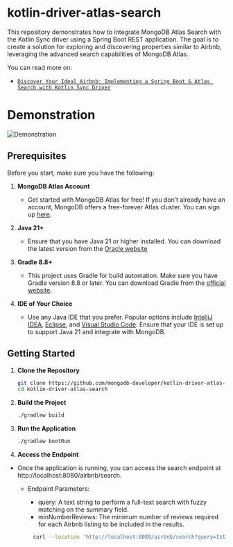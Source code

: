 # kotlin-driver-atlas-search
This repository demonstrates how to integrate MongoDB Atlas Search with the Kotlin Sync driver using a Spring Boot REST application. The goal is to create a solution for exploring and discovering properties similar to Airbnb, leveraging the advanced search capabilities of MongoDB Atlas.

You can read more on:
- [`Discover Your Ideal Airbnb: Implementing a Spring Boot & Atlas Search with Kotlin Sync Driver`](https://www.mongodb.com/developer/products/atlas/kotlin-driver-sync-with-atlas-search/)

# Demonstration
![Demonstration](./demonstration/demonstration.gif)

## Prerequisites

Before you start, make sure you have the following:

1. **MongoDB Atlas Account**
    - Get started with MongoDB Atlas for free! If you don’t already have an account, MongoDB offers a free-forever Atlas cluster. You can sign up [here](https://www.mongodb.com/cloud/atlas).

2. **Java 21+**
    - Ensure that you have Java 21 or higher installed. You can download the latest version from the [Oracle website](https://www.oracle.com/java/technologies/javase-downloads.html)

3. **Gradle 8.8+**
    - This project uses Gradle for build automation. Make sure you have Gradle version 8.8 or later. You can download Gradle from the [official website](https://gradle.org/install/).

4. **IDE of Your Choice**
    - Use any Java IDE that you prefer. Popular options include [IntelliJ IDEA](https://www.jetbrains.com/idea/), [Eclipse](https://www.eclipse.org/), and [Visual Studio Code](https://code.visualstudio.com/). Ensure that your IDE is set up to support Java 21 and integrate with MongoDB.

## Getting Started

1. **Clone the Repository**

   ```bash
   git clone https://github.com/mongodb-developer/kotlin-driver-atlas-search.git
   cd kotlin-driver-atlas-search

2. **Build the Project**

   ```bash
   ./gradlew build

3. **Run the Application**

   ```bash
   ./gradlew bootRun

4. **Access the Endpoint**

- Once the application is running, you can access the search endpoint at http://localhost:8080/airbnb/search.

  - Endpoint Parameters:

    - query: A text string to perform a full-text search with fuzzy matching on the summary field.
    - minNumberReviews: The minimum number of reviews required for each Airbnb listing to be included in the results.
  
  
   ```bash
        curl --location 'http://localhost:8080/airbnb/search?query=Istambun&minNumberReviews=50'
